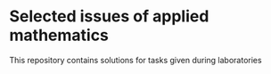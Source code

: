 # Selected issues of applied mathematics
This repository contains solutions for tasks given during laboratories
